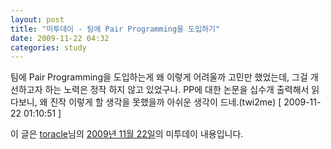 ```yaml
---
layout: post
title: "미투데이 - 팀에 Pair Programming을 도입하기"
date: 2009-11-22 04:32
categories: study
---
```


팀에 Pair Programming을 도입하는게 왜 이렇게 어려울까 고민만 했었는데, 그걸 개선하고자 하는 노력은 정작 하지 않고 있었구나. PP에 대한 논문을 십수개 출력해서 읽다보니, 왜 진작 이렇게 할 생각을 못했을까 아쉬운 생각이 드네.(twi2me) [ 2009-11-22 01:10:51 ]

이 글은 [toracle](http://me2day.net/toracle)님의 [2009년 11월 22일](http://me2day.net/toracle/2009/11/22#01:10:51)의 미투데이 내용입니다.


       
